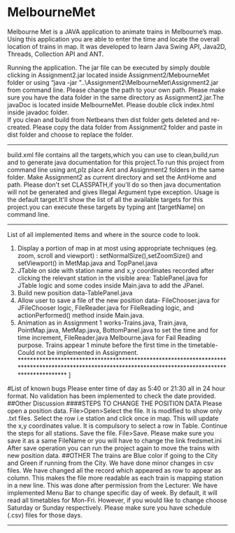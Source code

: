 MelbourneMet
============

Melbourne Met is a JAVA application to animate trains in Melbourne’s map. Using this application you are able to enter the time and locate the overall location of trains in map. It was developed to learn Java Swing API, Java2D, Threads, Collection API and ANT.    

Running the application. 
The jar file can be executed by simply double clicking in Assignment2.jar located inside Assignment2/MebourneMet folder or using “java -jar "..\Assignment2\MelbourneMet\Assignment2.jar from command line. Please change the path to your own path. Please make sure you have the data folder in the same directory as Assignment2.jar.The javaDoc is located inside MelbourneMet. Please double click index.html inside javadoc folder.  
If you clean and build from Netbeans then dist folder gets deleted and re-created. Please copy the data folder from Assignment2 folder and paste in dist folder and choose to replace the folder.    
**********************************************************************************
build.xml file contains all the targets,which you can use to clean,build,run and to generate java documentation for this project.To run this project from command line using ant,plz place Ant and Assignment2 folders in the same folder. Make Assignment2 as current directory and set the AntHome and path. Please don't set CLASSPATH,if you'll do so then java documentation will not be generated and gives Illegal Argument type exception. Usage is the default target.It'll show the list of all the available targets for this project.you can execute these targets by typing ant [targetName] on command line.
*******************************************************************************************************************************************************
List of all implemented items and where in the source code to look. 
1.  Display a portion of map in at most using appropriate techniques (eg. zoom, scroll and viewport) : setNormalSize(),setZoomSize() and setViewport() in MetMap.java and TopPanel.java  
2.  JTable on side with station name and x,y coordinates recorded after clicking the relevant station in the visible area: TablePanel.java for JTable logic and some codes inside Main.java to add the JPanel.   
3.  Build new position data-TablePanel.java  
4.  Allow user to save a file of the new position data- FileChooser.java for JFileChooser logic, FileReader.java for FileReading logic, and actionPerformed() method inside Main.java.
5.  Animation as in Assignment 1 works-Trains.java, Train.java, PointMap.java, MetMap.java, BottomPanel.java to set the time and for time increment, FileReader.java Melbourne.java for Fail Reading purpose.
Trains appear 1 minute before the first time in the timetable-Could not be implemented in Assignment.
******************************************************************************************************************************************************** ]

#List of known bugs
Please enter time of day as 5:40 or 21:30 all in 24 hour format. No validation has been implemented to check the date provided.
##Other Discussion
####STEPS TO CHANGE THE POSITION DATA
Please open a position data. File>Open>Select the file. It is modified to show only .txt files. 
 Select the row i.e station and click once in map. This will update the x,y coordinates value. It is compulsory to select a row in Table. Continue the steps for all stations. 
Save the file. File>Save. Please make sure you save it as a same FileName or you will have to change the link fredsmet.ini  
After save operation you can run the project again to move the trains with new position data.
##OTHER
The trains are Blue color if going to the City and Green if running from the City. 
We have done minor changes in csv files. We have changed all the record which appeared as row to appear as column. This makes the file more readable as each train is mapping station in a new line. This was done after permission from the Lecturer. 
We have implemented Menu Bar to change specific day of week. By default, it will read all timetables for Mon-Fri. However, if you would like to change choose Saturday or Sunday respectively. Please make sure you have schedule (.csv) files for those days.  
**********************************************************************************************************************************************************
	

